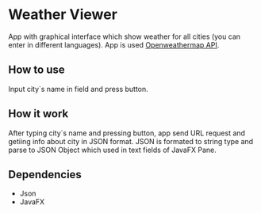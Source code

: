 # Weather Viewer
App with graphical interface which show weather for all cities (you can enter in different languages).
App is used [Openweathermap API](https://openweathermap.org/api/).

## How to use
Input city`s name in field and press button.

## How it work
After typing city`s name and pressing button, app send URL request and getiing info about city in JSON format.
JSON is formated to string type and parse to JSON Object which used in text fields of JavaFX Pane.

## Dependencies
- Json
- JavaFX
